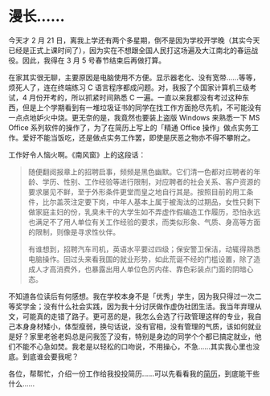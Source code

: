 # 漫长……

今天才 2 月 21 日，离我上学还有两个多星期，倒不是因为学校开学晚（其实今天已经是正式上课时间了），因为实在不想跟全国人民打这场遍及大江南北的春运战役。因此，我得在 3 月 5 号春节结束后再做打算。

在家其实很无聊，主要原因是电脑使用不方便。显示器老化、没有宽带……等等，烦死人了，连在终端练习 C 语言程序都成问题。对，我报了个国家计算机三级考试，4 月份开考的，所以抓紧时间熟悉 C 一遍。一直以来我都没有考过这种东西，但是上个学期看到有一堆垃圾证书的同学在找工作方面抢尽先机，不可能没有一点点地妒火中烧。更无奈的是，我竟然也要装上盗版 Windows 来熟悉一下 MS Office 系列软件的操作了，为了在简历上写上的「精通 Office 操作」做点实务工作。爱好不能当饭吃，还是做点实务工作罢，即使是厌恶之物亦不得不攀附之。

工作好令人恼火啊。《南风窗》上的这段话：

> 随便翻阅报章上的招聘启事，频频是黑色幽默。它们清一色都对应聘者的年龄、学历、性别、工作经验等进行限制，对应聘者的社会关系、客户资源的要求屡见不鲜，至于外形条件更堂而皇之地自行其是。按照目前的用工条件，比尔盖茨注定要下岗，中年人基本上属于被淘汰的过期品，女性只剩下做家庭主妇的份，乳臭未干的大学生如不弄虚作假编造工作履历，恐怕永远也满足不了用人单位有关工作经验的要求，而类似形象、气质、身高等方面的限制，则像是寻求性伙伴。
>
> 有谁想到，招聘汽车司机，英语水平要过四级；保安警卫保洁，动辄得熟悉电脑操作。回过头来看我国的就业形势，如此荒诞不经的门槛设置，除了造成人才高消费外，也暴露出用人单位色厉内荏、靠色彩装点门面的阴暗心态。

不知道各位读后有何感想。我在学校本身不是「优秀」学生，因为我只得过一次二等奖学金；没有什么社会实践，因为我十分讨厌做作虚伪社团生活。我当年弃理从文，可能真的走错了路子。更可恶的是，我怎么会选了行政管理这样的专业，我自己本身身材矮小，体型瘦弱，换句话说，没有官相，没有管理的气质，该如何就业是好？家里老爸老妈总是问我签了没有，特别是身边的同学个个都已搞定就业，他们不能不心急如焚。我老是以轻松的口吻说，不用操心，不急……其实我心里也没底。到底谁会要我呢？

各位，帮帮忙，介绍一份工作给我投投简历……可以先看看我的[简历][0]，到底能干些什么……

[0]: /resume/
